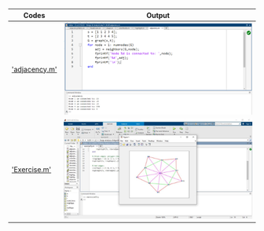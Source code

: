 | Codes | Output |
|-------|--------|
|['adjacency.m'](./Codes/adjacency.m)|![adjacency.png](./Output/adjacency.png)|
|['Exercise.m'](./Codes/Exercise.m)|![Exercise.jpg](./Output/Exercise.jpg)|

